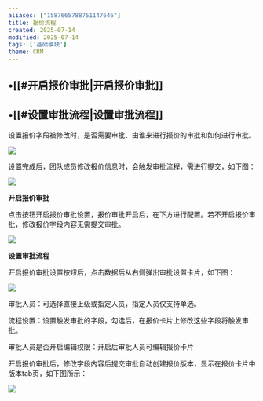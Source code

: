 ```yaml
---
aliases: ["1587665788751147646"]
title: 报价流程
created: 2025-07-14
modified: 2025-07-14
tags: ['基础模块']
theme: CRM
---
```


## •[[#开启报价审批|开启报价审批]]

## •[[#设置审批流程|设置审批流程]]

设置报价字段被修改时，是否需要审批、由谁来进行报价的审批和如何进行审批。

![](ba8e0ef983295f4ce6bd904f365f2618.jpg)

设置完成后，团队成员修改报价信息时，会触发审批流程，需进行提交，如下图：

![](110b850c09b4df88fbfd3f0592db27e1.jpg)

**开启报价审批**

点击按钮开启报价审批设置，报价审批开启后，在下方进行配置。若不开启报价审批，修改报价字段内容无需提交审批。

![](ba8e0ef983295f4ce6bd904f365f2618.jpg)

**设置审批流程**

开启报价审批设置按钮后，点击数据后从右侧弹出审批设置卡片，如下图：

![](f2e53df86e48d4cc752830cd7e4d33af.jpg)

审批人员：可选择直接上级或指定人员，指定人员仅支持单选。

流程设置：设置触发审批的字段，勾选后，在报价卡片上修改这些字段将触发审批。

审批人员是否开启编辑权限：开启后审批人员可编辑报价卡片

开启报价审批后，修改字段内容后提交审批自动创建报价版本，显示在报价卡片中版本tab页，如下图所示：

![](07802eb69f28e614e070ea071cb7c849.jpg)